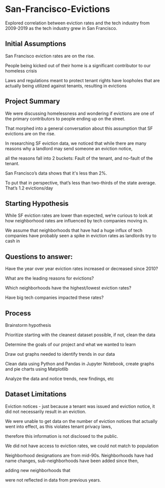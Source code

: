 # San-Francisco-Evictions

Explored correlation between eviction rates and the tech industry from 2009-2019 as the tech industry grew in San Francisco.

## Initial Assumptions

San Francisco eviction rates are on the rise.

People being kicked out of their home is a significant contributor to our homeless crisis

Laws and regulations meant to protect tenant rights have loopholes that are actually being utilized against tenants, resulting in evictions

## Project Summary

We were discussing homelessness and wondering if evictions are one of the primary contributors to people ending up on the street. 

That morphed into a general conversation about this assumption that SF evictions are on the rise. 

In researching SF eviction data, we noticed that while there are many reasons why a landlord may send someone an eviction notice, 

all the reasons fall into 2 buckets: Fault of the tenant, and no-fault of the tenant.

San Francisco’s data shows that it's less than 2%.

To put that in perspective, that’s less than two-thirds of the state average. That’s 1.2 evictions/day


## Starting Hypothesis

While SF eviction rates are lower than expected, we’re curious to look at how neighborhood rates are influenced by tech companies moving in.

We assume that neighborhoods that have had a huge influx of tech companies have probably seen a spike in eviction rates as landlords try to cash in

## Questions to answer:

Have the year over year eviction rates increased or decreased since 2010?

What are the leading reasons for evictions?

Which neighborhoods have the highest/lowest eviction rates?

Have big tech companies impacted these rates?

## Process

Brainstorm hypothesis

Prioritize starting with the cleanest dataset possible, if not, clean the data

Determine the goals of our project and what we wanted to learn

Draw out graphs needed to identify trends in our data

Clean data using Python and Pandas in Jupyter Notebook, create graphs and pie charts using Matplotlib

Analyze the data and notice trends, new findings, etc


## Dataset Limitations
Eviction notices - just because a tenant was issued and eviction notice, it did not necessarily result in an eviction.

We were unable to get data on the number of eviction notices that actually went into effect, as this violates tenant privacy laws, 

therefore this information is not disclosed to the public.

We did not have access to eviction rates, we could not match to population

Neighborhood designations are from mid-90s. Neighborhoods have had name changes, sub-neighborhoods have been added since then, 

adding new neighborhoods that 

were not reflected in data from previous years.



